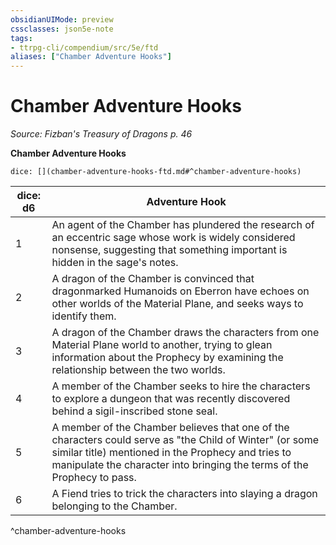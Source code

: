 ```yaml
---
obsidianUIMode: preview
cssclasses: json5e-note
tags:
- ttrpg-cli/compendium/src/5e/ftd
aliases: ["Chamber Adventure Hooks"]
---
```

# Chamber Adventure Hooks
*Source: Fizban's Treasury of Dragons p. 46* 

**Chamber Adventure Hooks**

`dice: [](chamber-adventure-hooks-ftd.md#^chamber-adventure-hooks)`

| dice: d6 | Adventure Hook |
|----------|----------------|
| 1 | An agent of the Chamber has plundered the research of an eccentric sage whose work is widely considered nonsense, suggesting that something important is hidden in the sage's notes. |
| 2 | A dragon of the Chamber is convinced that dragonmarked Humanoids on Eberron have echoes on other worlds of the Material Plane, and seeks ways to identify them. |
| 3 | A dragon of the Chamber draws the characters from one Material Plane world to another, trying to glean information about the Prophecy by examining the relationship between the two worlds. |
| 4 | A member of the Chamber seeks to hire the characters to explore a dungeon that was recently discovered behind a sigil-inscribed stone seal. |
| 5 | A member of the Chamber believes that one of the characters could serve as "the Child of Winter" (or some similar title) mentioned in the Prophecy and tries to manipulate the character into bringing the terms of the Prophecy to pass. |
| 6 | A Fiend tries to trick the characters into slaying a dragon belonging to the Chamber. |
^chamber-adventure-hooks